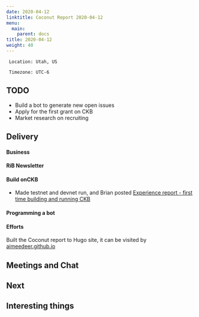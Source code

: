```yaml
---
date: 2020-04-12
linktitle: Coconut Report 2020-04-12
menu:
  main:
    parent: docs
title: 2020-04-12
weight: 40
---
```



` Location: Utah, US`

` Timezone: UTC-6`

## TODO

- Build a bot to generate new open issues
- Apply for the first grant on CKB
- Market research on recruiting

## Delivery

#### Business


#### RiB Newsletter


#### Build onCKB

- Made testnet and devnet run, and Brian posted [Experience report - first time building and running CKB](https://talk.nervos.org/t/experience-report-first-time-building-and-running-ckb/4518)

#### Programming a bot


#### Efforts

Built the Coconut report to Hugo site, it can be visited by [aimeedeer.github.io](https://aimeedeer.github.io/)

## Meetings and Chat


## Next


## Interesting things
